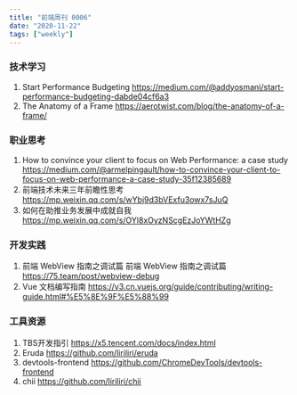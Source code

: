 ```yaml
---
title: "前端周刊 0006"
date: "2020-11-22"
tags: ["weekly"]
---
```


### 技术学习
1. Start Performance Budgeting https://medium.com/@addyosmani/start-performance-budgeting-dabde04cf6a3
2. The Anatomy of a Frame https://aerotwist.com/blog/the-anatomy-of-a-frame/

### 职业思考
1. How to convince your client to focus on Web Performance: a case study https://medium.com/@armelpingault/how-to-convince-your-client-to-focus-on-web-performance-a-case-study-35f12385689
2. 前端技术未来三年前瞻性思考 https://mp.weixin.qq.com/s/wYbj9d3bVExfu3owx7sJuQ
3. 如何在助推业务发展中成就自我 https://mp.weixin.qq.com/s/OYl8xOyzNScgEzJoYWtHZg

### 开发实践
1. 前端 WebView 指南之调试篇 前端 WebView 指南之调试篇 https://75.team/post/webview-debug
2. Vue 文档编写指南 https://v3.cn.vuejs.org/guide/contributing/writing-guide.html#%E5%8E%9F%E5%88%99

### 工具资源
1. TBS开发指引 https://x5.tencent.com/docs/index.html
2. Eruda https://github.com/liriliri/eruda
3. devtools-frontend https://github.com/ChromeDevTools/devtools-frontend
4. chii https://github.com/liriliri/chii

